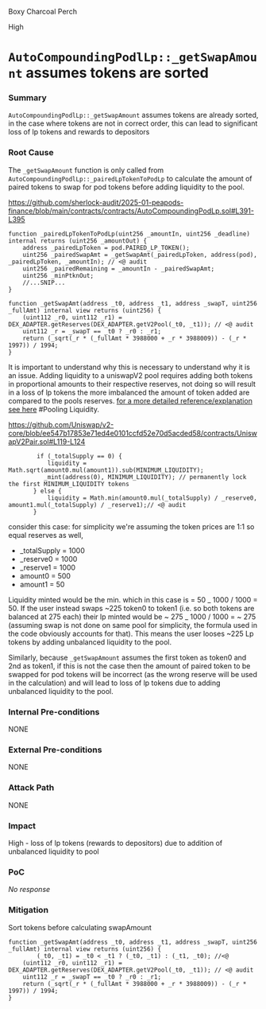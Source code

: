 Boxy Charcoal Perch

High

# `AutoCompoundingPodlLp::_getSwapAmount` assumes tokens are sorted

### Summary

`AutoCompoundingPodlLp::_getSwapAmount` assumes tokens are already sorted, in the case where tokens are not in correct order, this can lead to significant loss of lp tokens and rewards to depositors


### Root Cause

The `_getSwapAmount` function is only called from `AutoCompoundingPodlLp::_pairedLpTokenToPodLp` to calculate the amount of paired tokens to swap for pod tokens before adding liquidity to the pool.

https://github.com/sherlock-audit/2025-01-peapods-finance/blob/main/contracts/contracts/AutoCompoundingPodLp.sol#L391-L395
```solidity
function _pairedLpTokenToPodLp(uint256 _amountIn, uint256 _deadline) internal returns (uint256 _amountOut) {
	address _pairedLpToken = pod.PAIRED_LP_TOKEN();
	uint256 _pairedSwapAmt = _getSwapAmt(_pairedLpToken, address(pod), _pairedLpToken, _amountIn); // <@ audit
	uint256 _pairedRemaining = _amountIn - _pairedSwapAmt;
	uint256 _minPtknOut;
	//...SNIP...
}

function _getSwapAmt(address _t0, address _t1, address _swapT, uint256 _fullAmt) internal view returns (uint256) {
	(uint112 _r0, uint112 _r1) = DEX_ADAPTER.getReserves(DEX_ADAPTER.getV2Pool(_t0, _t1)); // <@ audit
	uint112 _r = _swapT == _t0 ? _r0 : _r1;
	return (_sqrt(_r * (_fullAmt * 3988000 + _r * 3988009)) - (_r * 1997)) / 1994;
}
```

It is important to understand why this is necessary to understand why it is an issue.
Adding liquidity to a uniswapV2 pool requires adding both tokens in proportional amounts to their respective reserves, not doing so will result in a loss of lp tokens the more imbalanced the amount of token added are compared to the pools reserves. [for a more detailed reference/explanation see here](https://jeiwan.net/posts/programming-defi-uniswapv2-1/) #Pooling Liquidity.

https://github.com/Uniswap/v2-core/blob/ee547b17853e71ed4e0101ccfd52e70d5acded58/contracts/UniswapV2Pair.sol#L119-L124

```solidity
        if (_totalSupply == 0) {
           liquidity = Math.sqrt(amount0.mul(amount1)).sub(MINIMUM_LIQUIDITY);
          _mint(address(0), MINIMUM_LIQUIDITY); // permanently lock the first MINIMUM_LIQUIDITY tokens
       } else {
           liquidity = Math.min(amount0.mul(_totalSupply) / _reserve0, amount1.mul(_totalSupply) / _reserve1);// <@ audit
       }
```

consider this case: for simplicity we're assuming the token prices are 1:1 so equal reserves as well,

- \_totalSupply = 1000
- \_reserve0 = 1000
- \_reserve1 = 1000
- amount0 = 500
- amount1 = 50

Liquidity minted would be the min. which in this case is = 50 _ 1000 / 1000 = 50.
If the user instead swaps ~225 token0 to token1 (i.e. so both tokens are balanced at 275 each) their lp minted would be ~ 275 _ 1000 / 1000 = ~ 275 (assuming swap is not done on same pool for simplicity, the formula used in the code obviously accounts for that).
This means the user looses ~225 Lp tokens by adding unbalanced liquidity to the pool.

Similarly, because `_getSwapAmount` assumes the first token as token0 and 2nd as token1, if this is not the case then the amount of paired token to be swapped for pod tokens will be incorrect (as the wrong reserve will be used in the calculation) and will lead to loss of lp tokens due to adding unbalanced liquidity to the pool.


### Internal Pre-conditions

NONE

### External Pre-conditions

NONE

### Attack Path

NONE

### Impact

High - loss of lp tokens (rewards to depositors) due to addition of unbalanced liquidity to pool


### PoC

_No response_

### Mitigation

Sort tokens before calculating swapAmount

```solidity
function _getSwapAmt(address _t0, address _t1, address _swapT, uint256 _fullAmt) internal view returns (uint256) {
        (_t0, _t1) = _t0 < _t1 ? (_t0, _t1) : (_t1, _t0); //<@
	(uint112 _r0, uint112 _r1) = DEX_ADAPTER.getReserves(DEX_ADAPTER.getV2Pool(_t0, _t1)); // <@ audit
	uint112 _r = _swapT == _t0 ? _r0 : _r1;
	return (_sqrt(_r * (_fullAmt * 3988000 + _r * 3988009)) - (_r * 1997)) / 1994;
}
```